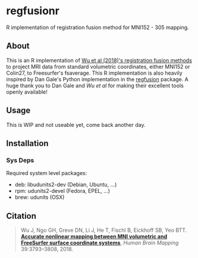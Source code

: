 # regfusionr
R implementation of registration fusion method for MNI152 - 305 mapping.

## About

This is an R implementation of [Wu et al (2018)'s registration fusion methods](https://onlinelibrary.wiley.com/doi/full/10.1002/hbm.24213) to project MRI data from standard volumetric coordinates, either MNI152 or Colin27, to Freesurfer's fsaverage. This R implementation is also heavily inspired by Dan Gale's Python implementation in the [regfusion](https://github.com/danjgale/reg-fusion) package. A huge thank you to Dan Gale and  *Wu et al* for making their excellent tools openly available!

## Usage

This is WIP and not useable yet, come back another day.

## Installation

### Sys Deps

Required system level packages:
 
* deb: libudunits2-dev (Debian, Ubuntu, ...)
* rpm: udunits2-devel (Fedora, EPEL, ...)
* brew: udunits (OSX)

## Citation

>Wu J, Ngo GH, Greve DN, Li J, He T, Fischl B, Eickhoff SB, Yeo BTT. [**Accurate nonlinear mapping between MNI volumetric and FreeSurfer surface coordinate systems**](http://people.csail.mit.edu/ythomas/publications/2018VolSurfMapping-HBM.pdf), *Human Brain Mapping* 39:3793–3808, 2018.


   
